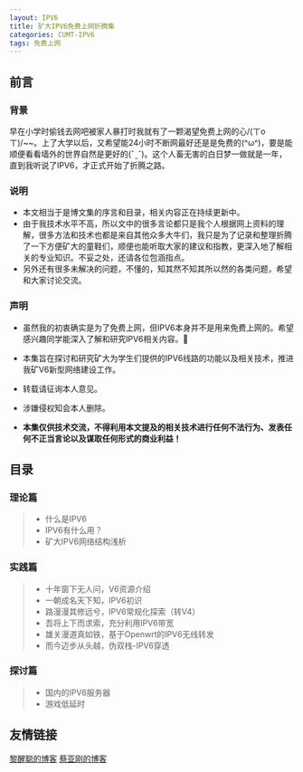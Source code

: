 ```yaml
---
layout: IPV6
title: 矿大IPV6免费上网折腾集
categories: CUMT-IPV6
tags: 免费上网
---
```



## 前言

### 背景

早在小学时偷钱去网吧被家人暴打时我就有了一颗渴望免费上网的心/(ㄒoㄒ)/~~。上了大学以后，又希望能24小时不断网最好还是是免费的(^ω^)，要是能顺便看看墙外的世界自然是更好的(ˇˍˇ)。这个人畜无害的白日梦一做就是一年，直到我听说了IPV6，才正式开始了折腾之路。

### 说明

- 本文相当于是博文集的序言和目录，相关内容正在持续更新中。
- 由于我技术水平不高，所以文中的很多言论都只是我个人根据网上资料的理解，很多方法和技术也都是来自其他众多大牛们，我只是为了记录和整理折腾了一下方便矿大的童鞋们，顺便也能听取大家的建议和指教，更深入地了解相关的专业知识。不妥之处，还请各位包涵指点。
- 另外还有很多未解决的问题，不懂的，知其然不知其所以然的各类问题，希望和大家讨论交流。



### 声明
- 虽然我的初衷确实是为了免费上网，但IPV6本身并不是用来免费上网的。希望感兴趣同学能深入了解和研究IPV6相关内容。

- 本集旨在探讨和研究矿大为学生们提供的IPV6线路的功能以及相关技术，推进我矿V6新型网络建设工作。

- 转载请征询本人意见。
- 涉嫌侵权知会本人删除。


- **本集仅供技术交流，不得利用本文提及的相关技术进行任何不法行为、发表任何不正当言论以及谋取任何形式的商业利益！**


## 目录
### 理论篇

> - 什么是IPV6
> - IPV6有什么用？
> - 矿大IPV6网络结构浅析

### 实践篇

> - 十年窗下无人问，V6资源介绍
> - 一朝成名天下知，IPV6初识
> - 路漫漫其修远兮，IPV6常规化探索（转V4）
> - 吾将上下而求索，充分利用IPV6带宽
> - 雄关漫道真如铁，基于Openwrt的IPV6无线转发
> - 而今迈步从头越，伪双栈-IPV6穿透

### 探讨篇
> - 国内的IPV6服务器
> - 游戏低延时

## 友情链接

[黎醒聪的博客](http://lixingcong.github.io)
[蔡亚刚的博客](http://ygcaicn.github.io)
